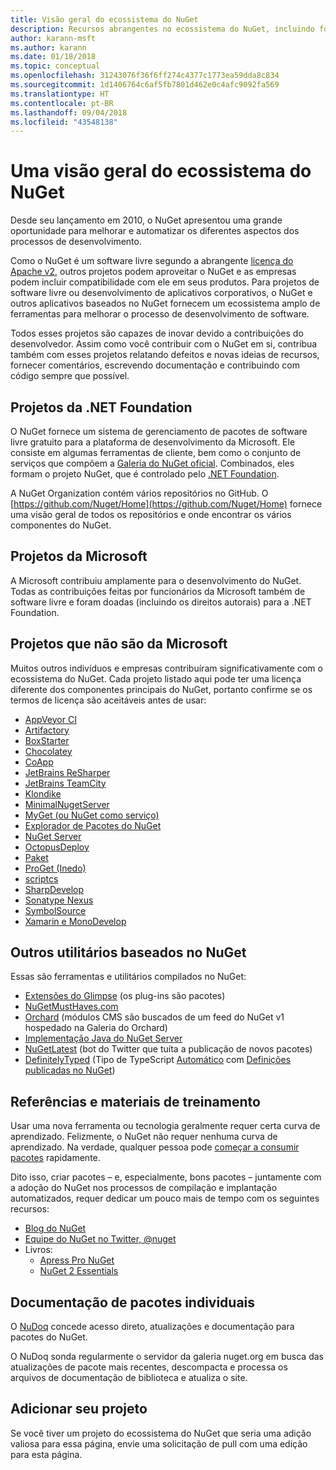```yaml
---
title: Visão geral do ecossistema do NuGet
description: Recursos abrangentes no ecossistema do NuGet, incluindo fontes NuGet, projetos que não são do Microsoft NuGet, utilitários e materiais de treinamento.
author: karann-msft
ms.author: karann
ms.date: 01/18/2018
ms.topic: conceptual
ms.openlocfilehash: 31243076f36f6ff274c4377c1773ea59dda8c834
ms.sourcegitcommit: 1d1406764c6af5fb7801d462e0c4afc9092fa569
ms.translationtype: HT
ms.contentlocale: pt-BR
ms.lasthandoff: 09/04/2018
ms.locfileid: "43548138"
---
```

# <a name="an-overview-of-the-nuget-ecosystem"></a>Uma visão geral do ecossistema do NuGet

Desde seu lançamento em 2010, o NuGet apresentou uma grande oportunidade para melhorar e automatizar os diferentes aspectos dos processos de desenvolvimento.

Como o NuGet é um software livre segundo a abrangente [licença do Apache v2](http://choosealicense.com/licenses/apache/), outros projetos podem aproveitar o NuGet e as empresas podem incluir compatibilidade com ele em seus produtos. Para projetos de software livre ou desenvolvimento de aplicativos corporativos, o NuGet e outros aplicativos baseados no NuGet fornecem um ecossistema amplo de ferramentas para melhorar o processo de desenvolvimento de software.

Todos esses projetos são capazes de inovar devido a contribuições do desenvolvedor. Assim como você contribuir com o NuGet em si, contribua também com esses projetos relatando defeitos e novas ideias de recursos, fornecer comentários, escrevendo documentação e contribuindo com código sempre que possível.

## <a name="net-foundation-projects"></a>Projetos da .NET Foundation

O NuGet fornece um sistema de gerenciamento de pacotes de software livre gratuito para a plataforma de desenvolvimento da Microsoft. Ele consiste em algumas ferramentas de cliente, bem como o conjunto de serviços que compõem a [Galeria do NuGet oficial](http://www.nuget.org). Combinados, eles formam o projeto NuGet, que é controlado pelo [.NET Foundation](http://www.dotnetfoundation.org/).

A NuGet Organization contém vários repositórios no GitHub. O [https://github.com/Nuget/Home](https://github.com/Nuget/Home) fornece uma visão geral de todos os repositórios e onde encontrar os vários componentes do NuGet.

## <a name="microsoft-projects"></a>Projetos da Microsoft

A Microsoft contribuiu amplamente para o desenvolvimento do NuGet. Todas as contribuições feitas por funcionários da Microsoft também de software livre e foram doadas (incluindo os direitos autorais) para a .NET Foundation.

## <a name="non-microsoft-projects"></a>Projetos que não são da Microsoft

Muitos outros indivíduos e empresas contribuíram significativamente com o ecossistema do NuGet. Cada projeto listado aqui pode ter uma licença diferente dos componentes principais do NuGet, portanto confirme se os termos de licença são aceitáveis antes de usar:

- [AppVeyor CI](https://www.appveyor.com/)
- [Artifactory](https://www.jfrog.com/artifactory/)
- [BoxStarter](http://boxstarter.org/)
- [Chocolatey](https://chocolatey.org/)
- [CoApp](http://coapp.org/)
- [JetBrains ReSharper](https://resharper-plugins.jetbrains.com/)
- [JetBrains TeamCity](https://www.jetbrains.com/teamcity/)
- [Klondike](https://github.com/themotleyfool/Klondike)
- [MinimalNugetServer](https://github.com/TanukiSharp/MinimalNugetServer)
- [MyGet (ou NuGet como serviço)](http://www.myget.org/)
- [Explorador de Pacotes do NuGet](https://github.com/NuGetPackageExplorer/NuGetPackageExplorer)
- [NuGet Server](http://nugetserver.net/)
- [OctopusDeploy](https://octopus.com/)
- [Paket](https://fsprojects.github.io/Paket/)
- [ProGet (Inedo)](http://inedo.com/proget)
- [scriptcs](http://scriptcs.net/)
- [SharpDevelop](http://community.sharpdevelop.net/blogs/mattward/archive/2011/01/23/NuGetSupportInSharpDevelop.aspx)
- [Sonatype Nexus](http://www.sonatype.com/nexus-repository-sonatype)
- [SymbolSource](http://www.symbolsource.org/Public)
- [Xamarin e MonoDevelop](https://github.com/mrward/monodevelop-nuget-addin)

## <a name="other-nuget-based-utilities"></a>Outros utilitários baseados no NuGet

Essas são ferramentas e utilitários compilados no NuGet:

- [Extensões do Glimpse](http://getglimpse.com/Packages) (os plug-ins são pacotes)
- [NuGetMustHaves.com](http://nugetmusthaves.com/)
- [Orchard](http://www.orchardproject.net/) (módulos CMS são buscados de um feed do NuGet v1 hospedado na Galeria do Orchard)
- [Implementação Java do NuGet Server](http://jonnyzzz.com/blog/2012/03/07/nuget-server-in-pure-java/)
- [NuGetLatest](https://twitter.com/NuGetLatest) (bot do Twitter que tuíta a publicação de novos pacotes)
- [DefinitelyTyped](http://definitelytyped.org/) (Tipo de TypeScript [Automático](https://github.com/DefinitelyTyped/NugetAutomation/) com [Definições publicadas no NuGet](http://www.nuget.org/packages?q=DefinitelyTyped))

## <a name="training-materials-and-references"></a>Referências e materiais de treinamento

Usar uma nova ferramenta ou tecnologia geralmente requer certa curva de aprendizado. Felizmente, o NuGet não requer nenhuma curva de aprendizado. Na verdade, qualquer pessoa pode [começar a consumir pacotes](../quickstart/use-a-package.md) rapidamente.

Dito isso, criar pacotes – e, especialmente, bons pacotes – juntamente com a adoção do NuGet nos processos de compilação e implantação automatizados, requer dedicar um pouco mais de tempo com os seguintes recursos:

- [Blog do NuGet](http://blog.nuget.org/)
- [Equipe do NuGet no Twitter, @nuget](http://twitter.com/nuget)
- Livros:
  - [Apress Pro NuGet](http://bit.ly/ProNuGet)
  - [NuGet 2 Essentials](http://www.amazon.com/NuGet-2-Essentials-Damir-Arh-ebook/dp/B00GTQD5M4)

## <a name="documentation-for-individual-packages"></a>Documentação de pacotes individuais

O [NuDoq](http://nudoq.org) concede acesso direto, atualizações e documentação para pacotes do NuGet.

O NuDoq sonda regularmente o servidor da galeria nuget.org em busca das atualizações de pacote mais recentes, descompacta e processa os arquivos de documentação de biblioteca e atualiza o site.

## <a name="adding-your-project"></a>Adicionar seu projeto

Se você tiver um projeto do ecossistema do NuGet que seria uma adição valiosa para essa página, envie uma solicitação de pull com uma edição para esta página.

